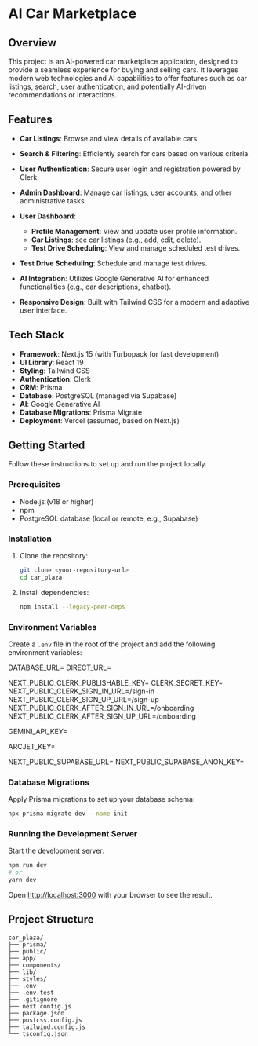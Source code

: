 
# AI Car Marketplace

## Overview

This project is an AI-powered car marketplace application, designed to provide a seamless experience for buying and selling cars. It leverages modern web technologies and AI capabilities to offer features such as car listings, search, user authentication, and potentially AI-driven recommendations or interactions.

## Features

- **Car Listings**: Browse and view details of available cars.
- **Search & Filtering**: Efficiently search for cars based on various criteria.
- **User Authentication**: Secure user login and registration powered by Clerk.
- **Admin Dashboard**: Manage car listings, user accounts, and other administrative tasks.

- **User Dashboard**: 
  - **Profile Management**: View and update user profile information.
  - **Car Listings**: see car listings (e.g., add, edit, delete).
  - **Test Drive Scheduling**: View and manage scheduled test drives.

- **Test Drive Scheduling**: Schedule and manage test drives.
- **AI Integration**: Utilizes Google Generative AI for enhanced functionalities (e.g., car descriptions, chatbot).
- **Responsive Design**: Built with Tailwind CSS for a modern and adaptive user interface.

## Tech Stack

- **Framework**: Next.js 15 (with Turbopack for fast development)
- **UI Library**: React 19
- **Styling**: Tailwind CSS
- **Authentication**: Clerk
- **ORM**: Prisma
- **Database**: PostgreSQL (managed via Supabase)
- **AI**: Google Generative AI
- **Database Migrations**: Prisma Migrate
- **Deployment**: Vercel (assumed, based on Next.js)

## Getting Started

Follow these instructions to set up and run the project locally.

### Prerequisites

- Node.js (v18 or higher)
- npm
- PostgreSQL database (local or remote, e.g., Supabase)

### Installation

1. Clone the repository:
   ```bash
   git clone <your-repository-url>
   cd car_plaza
   ```

2. Install dependencies:
   ```bash
   npm install --legacy-peer-deps
   ```

### Environment Variables

Create a `.env` file in the root of the project and add the following environment variables:

DATABASE_URL=
DIRECT_URL=

NEXT_PUBLIC_CLERK_PUBLISHABLE_KEY=
CLERK_SECRET_KEY=
NEXT_PUBLIC_CLERK_SIGN_IN_URL=/sign-in
NEXT_PUBLIC_CLERK_SIGN_UP_URL=/sign-up
NEXT_PUBLIC_CLERK_AFTER_SIGN_IN_URL=/onboarding
NEXT_PUBLIC_CLERK_AFTER_SIGN_UP_URL=/onboarding

GEMINI_API_KEY=

ARCJET_KEY=


NEXT_PUBLIC_SUPABASE_URL=
NEXT_PUBLIC_SUPABASE_ANON_KEY=

### Database Migrations

Apply Prisma migrations to set up your database schema:

```bash
npx prisma migrate dev --name init
```

### Running the Development Server

Start the development server:

```bash
npm run dev
# or
yarn dev
```

Open [http://localhost:3000](http://localhost:3000) with your browser to see the result.

## Project Structure

    car_plaza/
    ├── prisma/
    ├── public/
    ├── app/
    ├── components/
    ├── lib/
    ├── styles/
    ├── .env
    ├── .env.test
    ├── .gitignore
    ├── next.config.js
    ├── package.json
    ├── postcss.config.js
    ├── tailwind.config.js
    └── tsconfig.json
